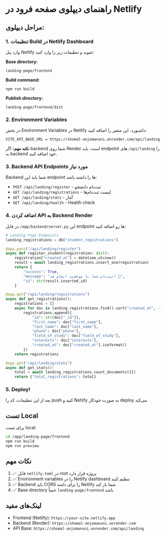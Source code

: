 # راهنمای دیپلوی صفحه فرود در Netlify

## مراحل دیپلوی:

### 1. تنظیمات Build در Netlify Dashboard

وارد پنل Netlify شوید و تنظیمات زیر را وارد کنید:

**Base directory:**
```
landing-page/frontend
```

**Build command:**
```
npm run build
```

**Publish directory:**
```
landing-page/frontend/dist
```

### 2. Environment Variables

در بخش Environment Variables در Netlify داشبورد، این متغیر را اضافه کنید:

```
VITE_API_BASE_URL = https://shomal-anjomanuni.onrender.com/api/landing
```

**نکته مهم:** اگر backend شما روی Render است، باید endpoint های `/api/landing` را به backend خود اضافه کنید.

### 3. Backend API Endpoints مورد نیاز

Backend شما باید این endpoint ها را داشته باشد:

- `POST /api/landing/register` - ثبت‌نام دانشجو
- `GET /api/landing/registrations` - لیست ثبت‌نام‌ها
- `GET /api/landing/stats` - آمار
- `GET /api/landing/health` - Health check

### 4. اضافه کردن API به Backend Render

در فایل `/app/backend/server.py` این endpoint ها رو اضافه کنید:

```python
# Landing Page Endpoints
landing_registrations = db["student_registrations"]

@app.post("/api/landing/register")
async def register_student(registration: dict):
    registration["created_at"] = datetime.utcnow()
    result = await landing_registrations.insert_one(registration)
    return {
        "success": True,
        "message": "ثبت‌نام شما با موفقیت انجام شد! 🎉",
        "id": str(result.inserted_id)
    }

@app.get("/api/landing/registrations")
async def get_registrations():
    registrations = []
    async for doc in landing_registrations.find().sort("created_at", -1):
        registrations.append({
            "id": str(doc["_id"]),
            "first_name": doc["first_name"],
            "last_name": doc["last_name"],
            "phone": doc["phone"],
            "field_of_study": doc["field_of_study"],
            "interests": doc["interests"],
            "created_at": doc["created_at"].isoformat()
        })
    return registrations

@app.get("/api/landing/stats")
async def get_stats():
    total = await landing_registrations.count_documents({})
    return {"total_registrations": total}
```

### 5. Deploy!

بعد از این تنظیمات، کد را push کنید و Netlify به صورت خودکار deploy می‌کند.

## تست Local

برای تست local:

```bash
cd /app/landing-page/frontend
npm run build
npm run preview
```

## نکات مهم

1. ✅ فایل `netlify.toml` در root پروژه قرار دارد
2. ✅ Environment variables را در Netlify dashboard تنظیم کنید
3. ✅ Backend باید CORS را برای دامنه Netlify شما باز کند
4. ✅ Base directory حتماً `landing-page/frontend` باشد

## لینک‌های مفید

- Frontend (Netlify): `https://your-site.netlify.app`
- Backend (Render): `https://shomal-anjomanuni.onrender.com`
- API Base: `https://shomal-anjomanuni.onrender.com/api/landing`
